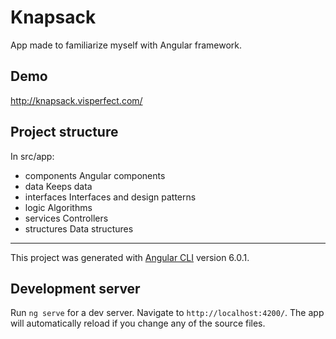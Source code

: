 # Knapsack
App made to familiarize myself with Angular framework.

## Demo
http://knapsack.visperfect.com/

## Project structure
In src/app:
- components
    Angular components
- data
    Keeps data
- interfaces
    Interfaces and design patterns
- logic
    Algorithms
- services
    Controllers
- structures
    Data structures

---

This project was generated with [Angular CLI](https://github.com/angular/angular-cli) version 6.0.1.

## Development server

Run `ng serve` for a dev server. Navigate to `http://localhost:4200/`. The app will automatically reload if you change any of the source files.
